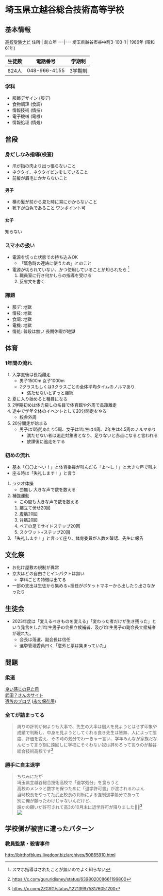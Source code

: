 # 埼玉県立越谷総合技術高等学校
## 基本情報
[高校受験ナビ](https://saitama-np-jukennavi.com/school/%e7%9c%8c%e7%ab%8b%e8%b6%8a%e8%b0%b7%e7%b7%8f%e5%90%88%e6%8a%80%e8%a1%93%e9%ab%98%e6%a0%a1)
住所 | 創立年
---|---
埼玉県越谷市谷中町3-100-1 | 1986年 (昭和61年)

生徒数 | 電話番号 | 学期制
---|---|---
624人 | 048-966-4155 | 3学期制

### 学科
- 服飾デザイン (服デ)
- 食物調理 (食調)
- 情報技術 (情技)
- 電子機械 (電機)
- 情報処理 (情処)

## 普段
### 身だしなみ指導(検査)
- 爪が指の肉より出っ張らないこと
- ネクタイ、ネクタイピンをしていること
- 前髪が眉毛にかからないこと
#### 男子
- 横の髪が前から見た時に耳にかからないこと
- 靴下が白色であること ワンポイント可
#### 女子
知らない
### スマホの扱い
- 電源を切った状態での持ち込みOK
  - 「緊急時の連絡に使うため」とのこと
- 電源が切られていない、かつ使用していることが知られたら [^1]
  1. 職員室に行き何かしらの指導を受ける
  2. 反省文を書く
### 課題
- 服デ: 地獄
- 情技: 地獄
- 食調: 地獄
- 電機: 地獄
- 情処: 普段は無い 長期休暇が地獄
## 体育
### 1年間の流れ
1. 入学直後は長距離走
   - 男子1500m 女子1000m
   - 2クラスもしくは3クラスごとの全体平均タイムのノルマあり
     - 満たせないとずっと継続
2. 夏に入り始めると種目になる
3. 2学期初めは体力戻しの名目で体育館や外周で長距離走
4. 途中で学年全体のイベントとして20分間走をやる
   - 校舎外周
5. 20分間走が始まる
   - 男子は1時間あたり5周、女子は1年生は4周、2年生は4.5周のノルマあり
     - 満たせない者は追走対象者となり、足りないと赤点になると言われる
     - 放課後に追走をする
### 初めの流れ
- 基本「〇〇よ〜い！」と体育委員が叫んだら「よ〜し！」と大きな声で叫ぶ
- 座る時は「失礼します！」と言う
1. ラジオ体操
   - 曲無し 大きな声で数を数える
2. 補強運動
   - この間も大きな声で数を数える
   1. 腕立て伏せ20回
   2. 腹筋20回
   3. 背筋20回
   4. ペアの足でサイドステップ20回
   5. スクワット+ステップ20回
3. 「失礼します！」と言って座り、体育委員が人数を確認、先生に報告
## 文化祭
- お化け屋敷の規制が異常
- 京大ほどの自由さとインパクトは無い
  - 学科ごとの特徴は出てる
- 一部の支出は生徒から集める+担任がポケットマネーから出したり出さなかったり
## 生徒会
- 2023年度は「変えるべきものを変える」「変わった者だけが生き残った」という発言をした1年生男子の会長立候補者、及び1年生男子の副会長立候補者が現れた。
  - 会長は落選、副会長は信任
  - 選挙管理委員曰く「意外と票は集まっていた」

## 問題
### 柔道
[良い感じの見た目](https://kumaben.com/judo13)  
[武田？さんのサイト](https://www.jca.apc.org/praca/takeda/number4S/S020731.html)  
[遺族のブログ](http://blog.livedoor.jp/sai0918/archives/51338576.html) ([永久保存用](/blog))

### 全てが詰まってる
> 周りの評判が何よりも大事で、先生の大半は個人を見ようとはせず印象や成績で判断し、中身を見ようとしてくれる良き先生は皆無、人によって態度、評価を変え、その時の気分でわーきゃー言い、学年みんなが家族だなんだって言う割に遠回しに学校にそぐわない奴は辞めろって言うのが越谷総合技術高校です[^2]

### 勝手に自主退学
> ちなみにだが  
埼玉県立越谷総合技術高校で「退学処分」を食らうと  
高校のメンツと数字を保つために「退学許可書」が渡されるわよん  
当時校長をやってた武正校長の判断による強制退学処分であって  
別に俺が願ったわけじゃないんだけど、  
誰かの願いが許可されて高3の10月末に退学許可が降りました🏫😇[^3]  
![](https://pbs.twimg.com/media/EPNIlFMUYAANiOa?format=jpg&name=orig)

## 学校側が被害に遭ったパターン
### 教員監禁・殺害事件
http://birthofblues.livedoor.biz/archives/50865910.html

[^1]: スマホ指導はされたことが無いのでよく知らない
[^2]: https://x.com/gururidisney/status/639802008661196800
[^3]: https://x.com/2ZGRG/status/1221399758176051200
